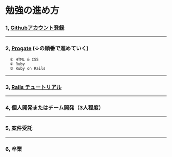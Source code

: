 # 勉強の進め方   


### 1, [Githubアカウント登録](https://www.winschool.jp/download/online/text/guide_regist_github.pdf) 
***
### 2, [Progate](https://prog-8.com/) (↓の順番で進めていく)
      ① HTML & CSS
      ② Ruby
      ③ Ruby on Rails
***
### 3, [Rails チュートリアル](https://railstutorial.jp/chapters/beginning?version=6.0)
***
### 4, 個人開発またはチーム開発（3人程度）
***
### 5, 案件受託
***
### 6, 卒業
